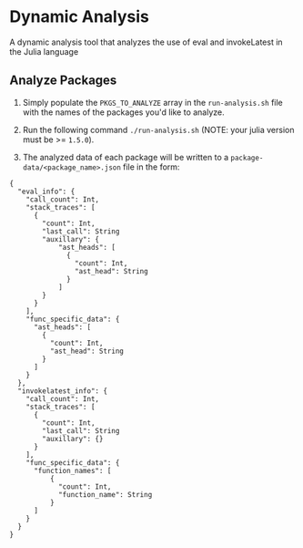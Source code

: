 # Dynamic Analysis

A dynamic analysis tool that analyzes the use of eval and invokeLatest in the Julia language

## Analyze Packages

1. Simply populate the `PKGS_TO_ANALYZE` array in the `run-analysis.sh` file with the names of the packages you'd like to analyze.

2. Run the following command `./run-analysis.sh` (NOTE: your julia version must be >= `1.5.0`).

3. The analyzed data of each package will be written to a `package-data/<package_name>.json` file in the form:

```
{
  "eval_info": {
    "call_count": Int,
    "stack_traces": [
      {
        "count": Int,
        "last_call": String
        "auxillary": {
            "ast_heads": [
              {
                "count": Int,
                "ast_head": String
              }
            ]
        }
      }
    ],
    "func_specific_data": {
      "ast_heads": [
        {
          "count": Int,
          "ast_head": String
        }
      ]
    }
  },
  "invokelatest_info": {
    "call_count": Int,
    "stack_traces": [
      {
        "count": Int,
        "last_call": String
        "auxillary": {}
      }
    ],
    "func_specific_data": {
      "function_names": [
          {
            "count": Int,
            "function_name": String
          }
      ]
    }
  }
}
```
